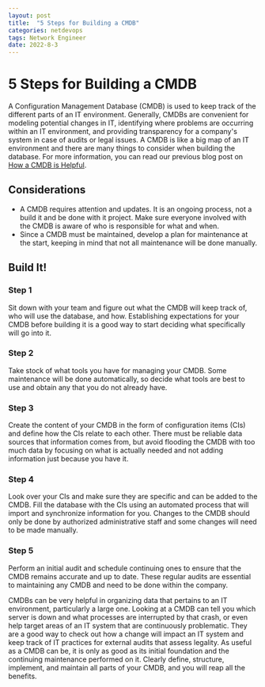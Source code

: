 ```yaml
---
layout: post
title:  "5 Steps for Building a CMDB"
categories: netdevops
tags: Network Engineer
date: 2022-8-3
---
```


# 5 Steps for Building a CMDB

A Configuration Management Database (CMDB) is used to keep track of the different parts of an IT environment. Generally, CMDBs are convenient for modeling potential changes in IT, identifying where problems are occurring within an IT environment, and providing transparency for a company's system in case of audits or legal issues. A CMDB is like a big map of an IT environment and there are many things to consider when building the database. For more information, you can read our previous blog post on [How a CMDB is Helpful](https://www.givainc.com/blog/index.cfm/2016/2/10/how-a-cmdb-is-helpful).



## Considerations

- A CMDB requires attention and updates. It is an ongoing process, not a build it and be done with it project. Make sure everyone involved with the CMDB is aware of who is responsible for what and when.
- Since a CMDB must be maintained, develop a plan for maintenance at the start, keeping in mind that not all maintenance will be done manually.

 

## Build It!

### Step 1

Sit down with your team and figure out what the CMDB will keep track of, who will use the database, and how. Establishing expectations for your CMDB before building it is a good way to start deciding what specifically will go into it.

### Step 2

Take stock of what tools you have for managing your CMDB. Some maintenance will be done automatically, so decide what tools are best to use and obtain any that you do not already have.

### Step 3

Create the content of your CMDB in the form of configuration items (CIs) and define how the CIs relate to each other. There must be reliable data sources that information comes from, but avoid flooding the CMDB with too much data by focusing on what is actually needed and not adding information just because you have it.

### Step 4

Look over your CIs and make sure they are specific and can be added to the CMDB. Fill the database with the CIs using an automated process that will import and synchronize information for you. Changes to the CMDB should only be done by authorized administrative staff and some changes will need to be made manually.

### Step 5

Perform an initial audit and schedule continuing ones to ensure that the CMDB remains accurate and up to date. These regular audits are essential to maintaining any CMDB and need to be done within the company.

CMDBs can be very helpful in organizing data that pertains to an IT environment, particularly a large one. Looking at a CMDB can tell you which server is down and what processes are interrupted by that crash, or even help target areas of an IT system that are continuously problematic. They are a good way to check out how a change will impact an IT system and keep track of IT practices for external audits that assess legality. As useful as a CMDB can be, it is only as good as its initial foundation and the continuing maintenance performed on it. Clearly define, structure, implement, and maintain all parts of your CMDB, and you will reap all the benefits.
